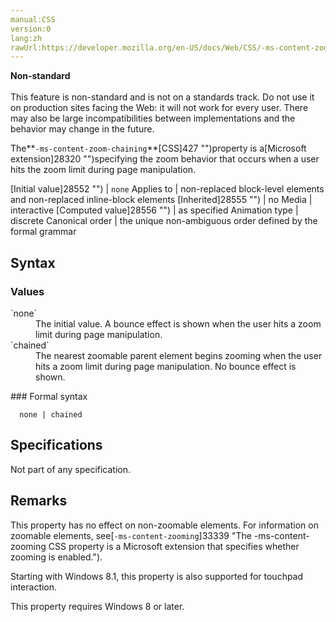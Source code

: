 ```yaml
---
manual:CSS
version:0
lang:zh
rawUrl:https://developer.mozilla.org/en-US/docs/Web/CSS/-ms-content-zoom-chaining
---
```






**Non-standard**<br></br>This feature is non-standard and is not on a standards track. Do not use it on production sites facing the Web: it will not work for every user. There may also be large incompatibilities between implementations and the behavior may change in the future.






The**`-ms-content-zoom-chaining`**[CSS]427 "")property is a[Microsoft extension]28320 "")specifying the zoom behavior that occurs when a user hits the zoom limit during page manipulation.


[Initial value]28552 "") | `none` 
Applies to | non-replaced block-level elements and non-replaced inline-block elements 
[Inherited]28555 "") | no 
Media | interactive 
[Computed value]28556 "") | as specified 
Animation type | discrete 
Canonical order | the unique non-ambiguous order defined by the formal grammar 


## Syntax<a name="Syntax"></a>

### Values<a name="Values"></a>
<dl><dt id=''>`none`</dt><dd>The initial value. A bounce effect is shown when the user hits a zoom limit during page manipulation.</dd><dt id=''>`chained`</dt><dd>The nearest zoomable parent element begins zooming when the user hits a zoom limit during page manipulation. No bounce effect is shown.</dd></dl>
### Formal syntax<a name="Formal_syntax"></a>

```
  none | chained

```

## Specifications<a name="Specifications"></a>


Not part of any specification.


## Remarks<a name="Remarks"></a>


This property has no effect on non-zoomable elements. For information on zoomable elements, see[`-ms-content-zooming`]33339 "The -ms-content-zooming CSS property is a Microsoft extension that specifies whether zooming is enabled.").



Starting with Windows 8.1, this property is also supported for touchpad interaction.



This property requires Windows 8 or later.




